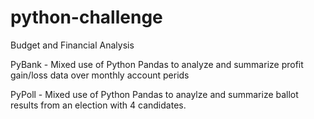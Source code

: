 # python-challenge
Budget and Financial Analysis

PyBank - Mixed use of Python Pandas to analyze and summarize profit gain/loss data over monthly account perids

PyPoll - Mixed use of Python Pandas to anaylze and summarize ballot results from an election with 4 candidates. 

